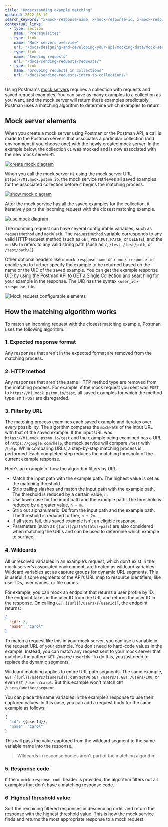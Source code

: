 ```yaml
---
title: "Understanding example matching"
updated: 2022-05-19
search_keyword: "x-mock-response-name, x-mock-response-id, x-mock-response-code, requestMethod, mockPath"
contextual_links:
  - type: section
    name: "Prerequisites"
  - type: link
    name: "Mock servers overview"
    url: "/docs/designing-and-developing-your-api/mocking-data/mock-servers-overview/"
  - type: link
    name: "Sending requests"
    url: "/docs/sending-requests/requests/"
  - type: link
    name: "Grouping requests in collections"
    url: "/docs/sending-requests/intro-to-collections/"
---
```


Using Postman's [mock servers](/docs/designing-and-developing-your-api/mocking-data/setting-up-mock/) requires a collection with requests and saved request examples. You can save as many examples to a collection as you want, and the mock server will return these examples predictably. Postman uses a matching algorithm to determine which examples to return.

## Mock server elements

When you create a mock server using Postman or the Postman API, a call is made to the Postman servers that associates a particular collection (and environment if you choose one) with the newly created mock server. In the example below, the collection `C1` was mocked and is now associated with the new mock server `M1`.

[![create mock diagram](https://assets.postman.com/postman-docs/create-mock-v9.jpg)](https://assets.postman.com/postman-docs/create-mock-v9.jpg)

When you call the mock server `M1` using the mock server URL `https://M1.mock.pstmn.io`, the mock service retrieves all saved examples for the associated collection before it begins the matching process.

[![show mock diagram](https://assets.postman.com/postman-docs/show-mock-v9.jpg)](https://assets.postman.com/postman-docs/show-mock-v9.jpg)

After the mock service has all the saved examples for the collection, it iteratively pairs the incoming request with the closest matching example.

[![use mock diagram](https://assets.postman.com/postman-docs/use-mock-v9.jpg)](https://assets.postman.com/postman-docs/use-mock-v9.jpg)

The incoming request can have several configurable variables, such as `requestMethod` and `mockPath`. The `requestMethod` variable corresponds to any valid HTTP request method (such as `GET`, `POST`,`PUT`, `PATCH`, or `DELETE`), and the `mockPath` refers to any valid string path (such as `/`, `/test`, `/test/path`, or `/test/path/1`).

Other optional headers like `x-mock-response-name` or `x-mock-response-id` enable you to further specify the example to be returned based on the name or the UID of the saved example. You can get the example response UID by using the Postman API to [GET a Single Collection](https://documenter.getpostman.com/view/12959542/UV5XjJV8#a6a282df-907e-438b-8fe6-e5efaa60b8bf) and searching for your example in the response. The UID has the syntax `<user_id>-<response_id>`.

<img alt="Mock request configurable elements" src="https://assets.postman.com/postman-docs/mock-configurable-elements-v9-19.jpg"/>

## How the matching algorithm works

To match an incoming request with the closest matching example, Postman uses the following algorithm.

### 1. Expected response format

Any responses that aren't in the expected format are removed from the matching process.

### 2. HTTP method

Any responses that aren't the same HTTP method type are removed from the matching process. For example, if the mock request you sent was `POST` to `https://M1.mock.pstmn.io/test`, all saved examples for which the method type isn't `POST` are disregarded.

### 3. Filter by URL

The matching process examines each saved example and iterates over every possibility. The algorithm compares the `mockPath` of the input URL with that of the saved example. If the input URL was `https://M1.mock.pstmn.io/test` and the example being examined has a URL of `https://google.com/help`, the mock service will compare `/test` with `/help`. While comparing URLs, a step-by-step matching process is performed. Each completed step reduces the matching threshold of the current example response.

Here's an example of how the algorithm filters by URL:

* Match the input path with the example path. The highest value is set as the matching threshold.
* Strip trailing slashes and match the input path with the example path. The threshold is reduced by a certain value, `n`.
* Use lowercase for the input path and the example path. The threshold is reduced by a greater value, `n + m`.
* Strip out alphanumeric IDs from the input path and the example path. The threshold is reduced further, `n + 2m`.
* If all steps fail, this saved example isn't an eligible response.
* Parameters (such as `{{url}}/path?status=pass`) are also considered when matching the URLs and can be used to determine which example to surface.

### 4. Wildcards

All unresolved variables in an example’s request, which don’t exist in the mock server’s associated environment, are treated as  wildcard variables. Wildcard variables act as capture groups for dynamic URL segments. This is useful if some segments of the API’s URL map to resource identifiers, like user IDs, user names, or file names.

For example, you can mock an endpoint that returns a user profile by ID. The endpoint takes in the user ID from the URL and returns the user ID in the response. On calling `GET {{url}}/users/{{userId}}`, the endpoint returns:

```json
{
  "id": 2,
  "name": "Carol"
}
```

To match a request like this in your mock server, you can use a variable in the request URL of your example. You don't need to hard-code values in the example. Instead, you can match any request sent to your mock server that matches the pattern `GET /users/<userId>`. To do this, you just need to replace the dynamic segments.

Wildcard matching applies to entire URL path segments. The same example, `GET {{url}}/users/{{userId}}`, can serve `GET /users/1`, `GET /users/100`, or even `GET /users/carol`. But this example won't match `GET /users/another/segment`.

You can place the same variables in the example’s response to use their captured values. In this case, you can add a request body for the same example as follows:

```js
{
  "id": {{userId}},
  "name": "Carol"
}
```

This will pass the value captured from the wildcard segment to the same variable name into the response.

> Wildcards in response bodies aren't part of the matching algorithm.

### 5. Response code

If the `x-mock-response-code` header is provided, the algorithm filters out all examples that don't have a matching response code.

### 6. Highest threshold value

Sort the remaining filtered responses in descending order and return the response with the highest threshold value. This is how the mock service finds and returns the most appropriate response to a mock request.
